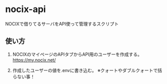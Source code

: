 # nocix-api

NOCIXで借りてるサーバをAPI使って管理するスクリプト

## 使い方

1. NOCIXのマイページのAPIタブからAPI用のユーザーを作成する。
https://my.nocix.net/

1. 作成したユーザーの値を.envに書き込む。
※クォートやダブルクォートで括らない事！
